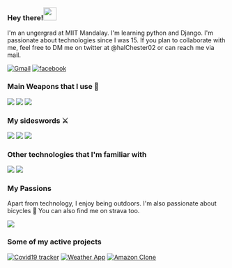 ### Hey there!<img src="https://raw.githubusercontent.com/MartinHeinz/MartinHeinz/master/wave.gif" width="30px">

I'm an ungergrad at MIIT Mandalay. I'm learning python and Django. I'm passionate about technologies since I was 15. If you plan to collaborate with me, feel free to DM me on twitter at @halChester02 or can reach me via mail.


[![Gmail](https://img.shields.io/badge/-EMAIL-D14836?style=for-the-badge&logo=gmail&logoColor=white)](mailto:chester.htooaunglinn@gmail.com)
[![facebook](https://img.shields.io/badge/-FACEBOOK-0077B5?style=for-the-badge&logo=facebook&logoColor=white)](https://www.facebook.com/chester.ll.hal)

### Main Weapons that I use 🔫

<span><img src="https://img.icons8.com/color/48/000000/python.png"/></span>
<span><img src="https://img.icons8.com/color/48/000000/javascript.png"/></span>
<span><img src="https://img.icons8.com/color/48/000000/html-5.png"/></span>

### My sideswords ⚔️

<span><img src="https://img.icons8.com/ios/48/000000/django.png"/></span>
<span><img src="https://img.icons8.com/color/50/000000/react-native.png"/></span>
<span><img src="https://img.icons8.com/color/48/000000/flutter.png"/></span>

### Other technologies that I'm familiar with 

<span><img src="https://img.icons8.com/color/48/000000/git.png"/></span>
<span><img src="https://img.icons8.com/doodle/48/000000/console--v2.png"/></span>

### My Passions

Apart from technology, I enjoy being outdoors. I'm also passionate about bicycles 🚴 You can also find me on strava too. 

<a href="https://github.com/halchester">
  <img align="center" src="https://github-readme-stats.anuraghazra1.vercel.app/api/top-langs/?username=halchester&layout=compact&theme=radical" />
</a>

### Some of my active projects 

[![Covid19 tracker](<https://img.shields.io/badge/-Covid19 tracker -444444?style=flat>)](https://trackthatvirus.netlify.app/)
[![Weather App](<https://img.shields.io/badge/-Weather app -444444?style=flat>)](https://getmeweather.netlify.app/)
[![Amazon Clone](<https://img.shields.io/badge/-Amazon Clone -444444?style=flat>)](https://https://clone-45d27.web.app/)
